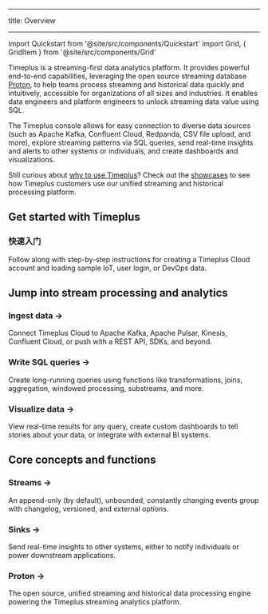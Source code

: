 - - -
title: Overview
- - -

import Quickstart from '@site/src/components/Quickstart'
import Grid, { GridItem } from '@site/src/components/Grid'

Timeplus is a streaming-first data analytics platform. It provides powerful end-to-end capabilities, leveraging the open source streaming database [Proton](proton), to help teams process streaming and historical data quickly and intuitively, accessible for organizations of all sizes and industries. It enables data engineers and platform engineers to unlock streaming data value using SQL.

The Timeplus console allows for easy connection to diverse data sources (such as Apache Kafka, Confluent Cloud, Redpanda, CSV file upload, and more), explore streaming patterns via SQL queries, send real-time insights and alerts to other systems or individuals, and create dashboards and visualizations.

Still curious about [why to use Timeplus](why-timeplus)? Check out the [showcases](showcases) to see how Timeplus customers use our unified streaming and historical processing platform.

## Get started with Timeplus

<Quickstart href="/quickstart">
  <h3>快速入门</h3>
  <p>Follow along with step-by-step instructions for creating a Timeplus Cloud account and loading sample IoT, user login, or DevOps data.</p>
</Quickstart>

## Jump into stream processing and analytics

<Grid>
  <GridItem href="/ingestion">
    <h3>Ingest data &rarr;</h3>
    <p>Connect Timeplus Cloud to Apache Kafka, Apache Pulsar, Kinesis, Confluent Cloud, or push with a REST API, SDKs, and beyond.</p>
  </GridItem>
  <GridItem href="/query-syntax">
    <h3>Write SQL queries &rarr;</h3>
    <p>Create long-running queries using functions like transformations, joins, aggregation, windowed processing, substreams, and more.</p>
  </GridItem>
  <GridItem href="/viz">
    <h3>Visualize data &rarr;</h3>
    <p>View real-time results for any query, create custom dashboards to tell stories about your data, or integrate with external BI systems.</p>
  </GridItem>
</Grid>

## Core concepts and functions

<Grid>
  <GridItem href="/working-with-streams">
    <h3>Streams &rarr;</h3>
    <p>An append-only (by default), unbounded, constantly changing events group with changelog, versioned, and external options.</p>
  </GridItem>
  <GridItem href="/destination">
    <h3>Sinks &rarr;</h3>
    <p>Send real-time insights to other systems, either to notify individuals or power downstream applications.</p>
  </GridItem>
  <GridItem href="/proton">
    <h3>Proton &rarr;</h3>
    <p>The open source, unified streaming and historical data processing engine powering the Timeplus streaming analytics platform.</p>
  </GridItem>
</Grid>